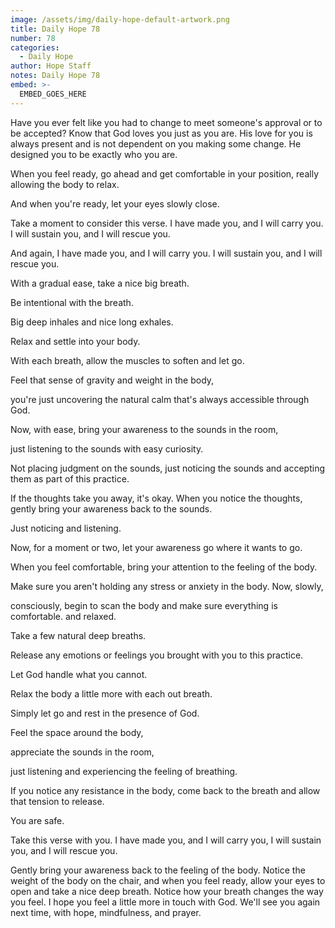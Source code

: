 ```yaml
---
image: /assets/img/daily-hope-default-artwork.png
title: Daily Hope 78
number: 78
categories:
  - Daily Hope
author: Hope Staff
notes: Daily Hope 78
embed: >-
  EMBED_GOES_HERE
---
```

Have you ever felt like you had to change to meet someone's approval or to be accepted? Know that God loves you just as you are. His love for you is always present and is not dependent on you making some change. He designed you to be exactly who you are.

When you feel ready, go ahead and get comfortable in your position, really allowing the body to relax.

And when you're ready, let your eyes slowly close.

Take a moment to consider this verse. I have made you, and I will carry you. I will sustain you, and I will rescue you.

And again, I have made you, and I will carry you. I will sustain you, and I will rescue you.

With a gradual ease, take a nice big breath.

Be intentional with the breath.

Big deep inhales and nice long exhales.

Relax and settle into your body.

With each breath, allow the muscles to soften and let go.

Feel that sense of gravity and weight in the body,

you're just uncovering the natural calm that's always accessible through God.

Now, with ease, bring your awareness to the sounds in the room,

just listening to the sounds with easy curiosity.

Not placing judgment on the sounds, just noticing the sounds and accepting them as part of this practice.

If the thoughts take you away, it's okay. When you notice the thoughts, gently bring your awareness back to the sounds.

Just noticing and listening.

Now, for a moment or two, let your awareness go where it wants to go.

When you feel comfortable, bring your attention to the feeling of the body.

Make sure you aren't holding any stress or anxiety in the body. Now, slowly,

consciously, begin to scan the body and make sure everything is comfortable. and relaxed.

Take a few natural deep breaths.

Release any emotions or feelings you brought with you to this practice.

Let God handle what you cannot.

Relax the body a little more with each out breath.

Simply let go and rest in the presence of God.

Feel the space around the body,

appreciate the sounds in the room,

just listening and experiencing the feeling of breathing.

If you notice any resistance in the body, come back to the breath and allow that tension to release.

You are safe.

Take this verse with you. I have made you, and I will carry you, I will sustain you, and I will rescue you.

Gently bring your awareness back to the feeling of the body. Notice the weight of the body on the chair, and when you feel ready, allow your eyes to open and take a nice deep breath. Notice how your breath changes the way you feel. I hope you feel a little more in touch with God. We'll see you again next time, with hope, mindfulness, and prayer.

